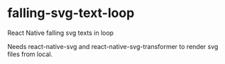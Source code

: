 # falling-svg-text-loop
React Native falling svg texts in loop

Needs react-native-svg and react-native-svg-transformer to render svg files from local.
